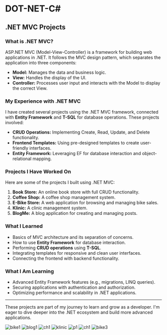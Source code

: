 # DOT-NET-C#
## .NET MVC Projects

### What is .NET MVC?
ASP.NET MVC (Model-View-Controller) is a framework for building web applications in .NET. It follows the MVC design pattern, which separates the application into three components:
- **Model:** Manages the data and business logic.
- **View:** Handles the display of the UI.
- **Controller:** Processes user input and interacts with the Model to display the correct View.

### My Experience with .NET MVC
I have created several projects using the .NET MVC framework, connected with **Entity Framework** and **T-SQL** for database operations. These projects involved:
- **CRUD Operations:** Implementing Create, Read, Update, and Delete functionality.
- **Frontend Templates:** Using pre-designed templates to create user-friendly interfaces.
- **Entity Framework:** Leveraging EF for database interaction and object-relational mapping.

### Projects I Have Worked On
Here are some of the projects I built using .NET MVC:
1. **Book Store:** An online book store with full CRUD functionality.
2. **Coffee Shop:** A coffee shop management system.
3. **E-Bike Store:** A web application for browsing and managing bike sales.
4. **Klinic:** A clinic management system.
5. **BlogMe:** A blog application for creating and managing posts.

### What I Learned
- Basics of MVC architecture and its separation of concerns.
- How to use **Entity Framework** for database interaction.
- Performing **CRUD operations** using **T-SQL**.
- Integrating templates for responsive and clean user interfaces.
- Connecting the frontend with backend functionality.

### What I Am Learning
- Advanced Entity Framework features (e.g., migrations, LINQ queries).
- Securing applications with authentication and authorization.
- Optimizing performance and scalability in .NET applications.

---

These projects are part of my journey to learn and grow as a developer. I'm eager to dive deeper into the .NET ecosystem and build more advanced applications.

![bike1](https://github.com/user-attachments/assets/2cc36d7d-b6f6-47a3-b0e4-7a4a9e2a6f55)
![blog1](https://github.com/user-attachments/assets/f408572c-68b7-4a7c-913b-4a490dffa5c0)
![ch1](https://github.com/user-attachments/assets/5ed102ed-d72f-42be-a712-a4b6f94622f0)
![klinic](https://github.com/user-attachments/assets/95e5d19b-9efb-4fcf-b0a1-b5ad15740360)
![p1](https://github.com/user-attachments/assets/0f91a41e-bb06-4d3e-a868-d7fe3d2e2d83)
![ch1](https://github.com/user-attachments/assets/1de11e1a-4f78-4b36-9eda-7c3d9b28547c)
![bike3](https://github.com/user-attachments/assets/40afd759-8960-44a5-8d17-50b47867b34f)
